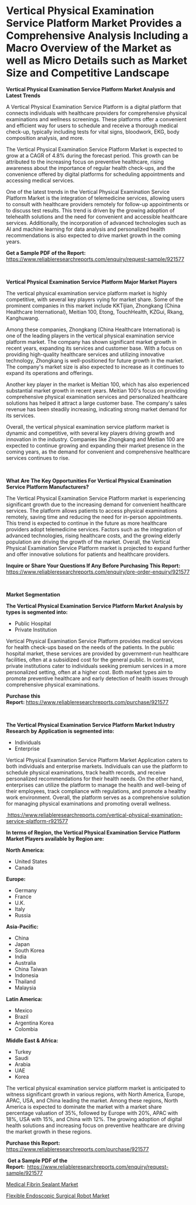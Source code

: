 <p><h1>Vertical Physical Examination Service Platform Market Provides a Comprehensive Analysis Including a Macro Overview of the Market as well as Micro Details such as Market Size and Competitive Landscape</h1></p><p><strong>Vertical Physical Examination Service Platform Market Analysis and Latest Trends</strong></p>
<p><p>A Vertical Physical Examination Service Platform is a digital platform that connects individuals with healthcare providers for comprehensive physical examinations and wellness screenings. These platforms offer a convenient and efficient way for users to schedule and receive a thorough medical check-up, typically including tests for vital signs, bloodwork, EKG, body composition analysis, and more.</p><p>The Vertical Physical Examination Service Platform Market is expected to grow at a CAGR of 4.8% during the forecast period. This growth can be attributed to the increasing focus on preventive healthcare, rising awareness about the importance of regular health check-ups, and the convenience offered by digital platforms for scheduling appointments and accessing medical services.</p><p>One of the latest trends in the Vertical Physical Examination Service Platform Market is the integration of telemedicine services, allowing users to consult with healthcare providers remotely for follow-up appointments or to discuss test results. This trend is driven by the growing adoption of telehealth solutions and the need for convenient and accessible healthcare services. Additionally, the incorporation of advanced technologies such as AI and machine learning for data analysis and personalized health recommendations is also expected to drive market growth in the coming years.</p></p>
<p><strong>Get a Sample PDF of the Report:&nbsp;</strong> <a href="https://www.reliableresearchreports.com/enquiry/request-sample/921577">https://www.reliableresearchreports.com/enquiry/request-sample/921577</a></p>
<p>&nbsp;</p>
<p><strong>Vertical Physical Examination Service Platform Major Market Players</strong></p>
<p><p>The vertical physical examination service platform market is highly competitive, with several key players vying for market share. Some of the prominent companies in this market include KKTijian, Zhongkang (China Healthcare International), Meitian 100, Etong, TouchHealth, KZGui, Rkang, Kanghuwang.</p><p>Among these companies, Zhongkang (China Healthcare International) is one of the leading players in the vertical physical examination service platform market. The company has shown significant market growth in recent years, expanding its services and customer base. With a focus on providing high-quality healthcare services and utilizing innovative technology, Zhongkang is well-positioned for future growth in the market. The company's market size is also expected to increase as it continues to expand its operations and offerings.</p><p>Another key player in the market is Meitian 100, which has also experienced substantial market growth in recent years. Meitian 100's focus on providing comprehensive physical examination services and personalized healthcare solutions has helped it attract a large customer base. The company's sales revenue has been steadily increasing, indicating strong market demand for its services.</p><p>Overall, the vertical physical examination service platform market is dynamic and competitive, with several key players driving growth and innovation in the industry. Companies like Zhongkang and Meitian 100 are expected to continue growing and expanding their market presence in the coming years, as the demand for convenient and comprehensive healthcare services continues to rise.</p></p>
<p>&nbsp;</p>
<p><strong>What Are The Key Opportunities For Vertical Physical Examination Service Platform Manufacturers?</strong></p>
<p><p>The Vertical Physical Examination Service Platform market is experiencing significant growth due to the increasing demand for convenient healthcare services. The platform allows patients to access physical examinations remotely, saving time and reducing the need for in-person appointments. This trend is expected to continue in the future as more healthcare providers adopt telemedicine services. Factors such as the integration of advanced technologies, rising healthcare costs, and the growing elderly population are driving the growth of the market. Overall, the Vertical Physical Examination Service Platform market is projected to expand further and offer innovative solutions for patients and healthcare providers.</p></p>
<p><strong>Inquire or Share Your Questions If Any Before Purchasing This Report:</strong> <a href="https://www.reliableresearchreports.com/enquiry/pre-order-enquiry/921577">https://www.reliableresearchreports.com/enquiry/pre-order-enquiry/921577</a></p>
<p>&nbsp;</p>
<p><strong>Market Segmentation</strong></p>
<p><strong>The Vertical Physical Examination Service Platform Market Analysis by types is segmented into:</strong></p>
<p><ul><li>Public Hospital</li><li>Private Institution</li></ul></p>
<p><p>Vertical Physical Examination Service Platform provides medical services for health check-ups based on the needs of the patients. In the public hospital market, these services are provided by government-run healthcare facilities, often at a subsidized cost for the general public. In contrast, private institutions cater to individuals seeking premium services in a more personalized setting, often at a higher cost. Both market types aim to promote preventive healthcare and early detection of health issues through comprehensive physical examinations.</p></p>
<p><strong>Purchase this Report:&nbsp;</strong><a href="https://www.reliableresearchreports.com/purchase/921577">https://www.reliableresearchreports.com/purchase/921577</a></p>
<p>&nbsp;</p>
<p><strong>The Vertical Physical Examination Service Platform Market Industry Research by Application is segmented into:</strong></p>
<p><ul><li>Individuals</li><li>Enterprise</li></ul></p>
<p><p>Vertical Physical Examination Service Platform Market Application caters to both individuals and enterprise markets. Individuals can use the platform to schedule physical examinations, track health records, and receive personalized recommendations for their health needs. On the other hand, enterprises can utilize the platform to manage the health and well-being of their employees, track compliance with regulations, and promote a healthy work environment. Overall, the platform serves as a comprehensive solution for managing physical examinations and promoting overall wellness.</p></p>
<p><a href="https://www.reliableresearchreports.com/vertical-physical-examination-service-platform-r921577">&nbsp;https://www.reliableresearchreports.com/vertical-physical-examination-service-platform-r921577</a></p>
<p><strong>In terms of Region, the Vertical Physical Examination Service Platform Market Players available by Region are:</strong></p>
<p>
    <p> <strong> North America: </strong>
        <ul>
            <li>United States</li>
            <li>Canada</li>
        </ul>
        </p> 
    <p> <strong> Europe: </strong>
        <ul>
            <li>Germany</li>
            <li>France</li>
            <li>U.K.</li>
            <li>Italy</li>
            <li>Russia</li>
        </ul>
        </p> 
    <p> <strong> Asia-Pacific: </strong>
        <ul>
            <li>China</li>
            <li>Japan</li>
            <li>South Korea</li>
            <li>India</li>
            <li>Australia</li>
            <li>China Taiwan</li>
            <li>Indonesia</li>
            <li>Thailand</li>
            <li>Malaysia</li>
        </ul>
        </p> 
    <p> <strong> Latin America: </strong>
        <ul>
            <li>Mexico</li>
            <li>Brazil</li>
            <li>Argentina Korea</li>
            <li>Colombia</li>
        </ul>
        </p> 
    <p> <strong> Middle East & Africa: </strong>
        <ul>
            <li>Turkey</li>
            <li>Saudi</li>
            <li>Arabia</li>
            <li>UAE</li>
            <li>Korea</li>
        </ul>
    </p>
    </p>
<p><p>The vertical physical examination service platform market is anticipated to witness significant growth in various regions, with North America, Europe, APAC, USA, and China leading the market. Among these regions, North America is expected to dominate the market with a market share percentage valuation of 35%, followed by Europe with 20%, APAC with 18%, USA with 15%, and China with 12%. The growing adoption of digital health solutions and increasing focus on preventive healthcare are driving the market growth in these regions.</p></p>
<p><strong>Purchase this Report: </strong><a href="https://www.reliableresearchreports.com/purchase/921577">https://www.reliableresearchreports.com/purchase/921577</a></p>
<p>&nbsp;<strong>Get a Sample PDF of the Report:&nbsp;&nbsp;</strong><a href="https://www.reliableresearchreports.com/enquiry/request-sample/921577">https://www.reliableresearchreports.com/enquiry/request-sample/921577</a></p>
<p><strong></strong></p>
<p><p><a href="https://github.com/almainyongb/Market-Research-Report-List-1/blob/main/medical-fibrin-sealant-market.md">Medical Fibrin Sealant Market</a></p><p><a href="https://github.com/claudianurdin/Market-Research-Report-List-1/blob/main/flexible-endoscopic-surgical-robot-market.md">Flexible Endoscopic Surgical Robot Market</a></p></p>